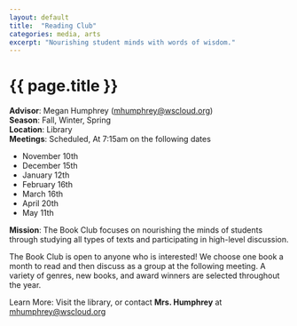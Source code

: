 ```yaml
---
layout: default
title:  "Reading Club"
categories: media, arts
excerpt: "Nourishing student minds with words of wisdom."
---
```


# {{ page.title }}

**Advisor**: Megan Humphrey (<mhumphrey@wscloud.org>)
<br/>**Season**: Fall, Winter, Spring
<br/>**Location**: Library
<br/>**Meetings**: Scheduled, At 7:15am on the following dates
- November 10th
- December 15th
- January 12th
- February 16th
- March 16th
- April 20th
- May 11th

**Mission**: The Book Club focuses on nourishing the minds of students through studying all types of texts and participating in high-level discussion.

<!-- <img src="{{ site.baseurl }}/images/clubs/{{ page.title }}.jpg" alt="{{ page.title }} group photo"/> -->

The Book Club is open to anyone who is interested! We choose one book a month to read and then discuss as a group at the following meeting. A variety of genres, new books, and award winners are selected throughout the year. 

Learn More: Visit the library, or contact **Mrs. Humphrey** at <mhumphrey@wscloud.org>
